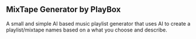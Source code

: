 ## MixTape Generator by PlayBox

A small and simple AI based music playlist generator that uses AI to create a playlist/mixtape names based on a 
what you choose and describe.